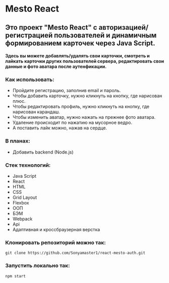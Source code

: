 # Mesto React
## Это проект "Mesto React" с авторизацией/ регистрацией пользователей и динамичным формированием карточек через Java Script.
#### Здесь вы можете добавлять/удалять свои карточки, смотреть и лайкать карточки других пользователей сервера, редактировать свои данные и фото аватара после аутенфикации.
### Как использовать:
* Пройдите регистрацию, заполнив email и пароль.
* Чтобы добавить карточку, нужно кликнуть на кнопку, где нарисован плюс.
* Чтобы редактировать профиль, нужно кликнуть на кнопку, где нарисован карандаш.
* Чтобы изменить аватар, нужно нажать на прежнее фото аватара.
* Удаление происходит по нажатию на мусорное ведро.
* А поставить лайк можно, нажав на сердце.
### В планах:
* Добавить backend (Node.js)
### Стек технологий:
* Java Script
* React
* HTML
* CSS
* Grid Layout
* Flexbox
* ООП
* БЭМ
* Webpack
* Api
* Адаптивная и кроссбраузерная верстка

### Клонировать репозиторий можно так:
`git clone https://github.com/Sonyamaster1/react-mesto-auth.git`
### Запустить локально так:
`npm start`
